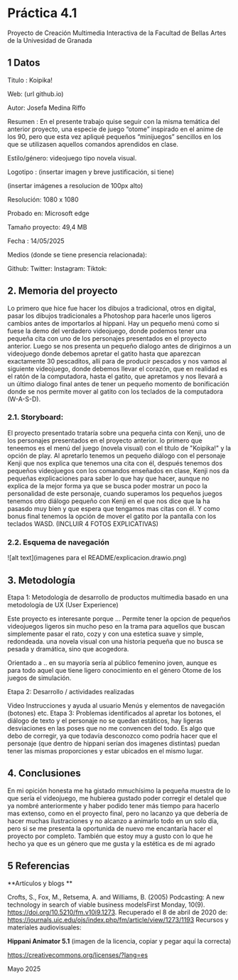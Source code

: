 # Práctica 4.1
Proyecto de Creación Multimedia Interactiva de la Facultad de Bellas Artes de la Univesidad de Granada

## 1 Datos
Titulo : Koipika!

Web: (url github.io)

Autor: Josefa Medina Riffo

Resumen : En el presente trabajo quise seguir con la misma temática del anterior proyecto, una especie de juego “otome” inspirado en el anime de los 90, pero que esta vez apliqué pequeños “minijuegos” sencillos en los que se utilizasen aquellos comandos aprendidos en clase.

Estilo/género: videojuego tipo novela visual.

Logotipo : (insertar imagen y breve justificación, si tiene)

(insertar imágenes a resolucion de 100px alto)

Resolución: 1080 x 1080

Probado en: Microsoft edge

Tamaño proyecto: 49,4 MB

Fecha : 14/05/2025

Medios (donde se tiene presencia relacionada):

Github:
Twitter:
Instagram:
Tiktok:

## 2. Memoria del proyecto

Lo primero que hice fue  hacer los dibujos a tradicional, otros en digital, pasar los dibujos tradicionales a Photoshop para hacerle unos ligeros cambios antes de importarlos al hippani. Hay un pequeño menú como si fuese la demo del verdadero videojuego, donde podemos tener una pequeña cita con uno de los personajes presentados en el proyecto anterior. Luego se nos presenta un pequeño dialogo antes de dirigirnos a un videojuego donde debemos apretar el gatito hasta que aparezcan exactamente 30 pescaditos, allí para de producir pescados y nos vamos al siguiente videojuego, donde debemos llevar el corazón, que en realidad es el ratón de la computadora, hasta el gatito, que apretamos y nos llevará a un último dialogo final antes de tener un pequeño momento de bonificación donde se nos permite mover al gatito con los teclados de la computadora (W-A-S-D).

### 2.1. Storyboard:
El proyecto presentado trataría sobre una pequeña cinta con Kenji, uno de los personajes presentados en el proyecto anterior. lo primero que teneemos es el menú del juego (novela visual) con el título de "Koipika!" y la opción de play. Al apretarlo tenemos un pequeño diálogo con el personaje Kenji que nos explica que tenemos una cita con él, después tenemos dos pequeños videojuegos con los comandos enseñados en clase, Kenji nos da pequeñas explicaciones para saber lo que hay que hacer, aunque no explica de la mejor forma ya que se busca poder mostrar un poco la personalidad de este personaje, cuando superamos los pequeños juegos tenemos otro diálogo pequeño con Kenji en el que nos dice que la ha pasasdo muy bien y que espera que tengamos mas citas con él. Y como bonus final tenemos la opción de mover el gatito por la pantalla con los teclados WASD. (INCLUIR 4 FOTOS EXPLICATIVAS)

### 2.2. Esquema de navegación
![alt text](imagenes para el README/explicacion.drawio.png)

## 3. Metodología

Etapa 1: Metodología de desarrollo de productos multimedia basado en una metodología de UX (User Experience)

Este proyecto es interesante porque ... Permite tener la opcion de pequeños videojuegos ligeros sin mucho peso en la trama para aquellos que buscan simplemente pasar el rato, cozy y con una estetica suave y simple, redondeada. una novela visual con una historia pequeña que no busca se pesada y dramática, sino que acogedora.

Orientado a .. en su mayoría sería al público femenino joven, aunque es para todo aquel que tiene ligero conocimiento en el género Otome de los juegos de simulación.

Etapa 2: Desarrollo / actividades realizadas

Video
Instrucciones y ayuda al usuario
Menús y elementos de navegación (botones)
etc.
Etapa 3: Problemas identificados
al apretar los botones, el diálogo de texto y el personaje no se quedan estáticos, hay ligeras desviaciones en las poses que no me convencen del todo. Es algo que debo de corregir, ya que todavía desconozco como podría hacer que el personaje (que dentro de hippani serían dos imagenes distintas) puedan tener las mismas proporciones y estar ubicados en el mismo lugar.

## 4. Conclusiones
En mi opición honesta me ha gistado mmuchísimo la pequeña muestra de lo que sería el videojuego, me hubierea gustado poder corregir el detalel que ya nombré anteriormente y haber podido tener más tiempo para hacerlo mas extenso, como en el proyecto final, pero no lacanzo ya que debería de hacer muchas ilustraciones y no alcanzo a animarlo todo en un solo día, pero si se me presenta la oportunida de nuevo me encantaría hacer el proyecto por completo. También que estoy muy a gusto con lo que he hecho ya que es un género que me gusta y la estética es de mi agrado

## 5 Referencias
**Artículos y blogs **

Crofts, S., Fox, M., Retsema, A. and Williams, B. (2005) Podcasting: A new technology in search of viable business modelsFirst Monday, 10(9). https://doi.org/10.5210/fm.v10i9.1273. Recuperado el 8 de abril de 2020 de: https://journals.uic.edu/ojs/index.php/fm/article/view/1273/1193
Recursos y materiales audiovisuales:

**Hippani Animator 5.1**
(imagen de la licencia, copiar y pegar aquí la correcta)

https://creativecommons.org/licenses/?lang=es

Mayo 2025
